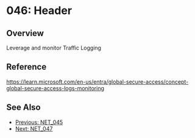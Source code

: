 ﻿# 046: Header
## Overview
Leverage and monitor Traffic Logging

## Reference
https://learn.microsoft.com/en-us/entra/global-secure-access/concept-global-secure-access-logs-monitoring

## See Also
- [Previous: NET_045](NET_045.md)
- [Next: NET_047](NET_047.md)
